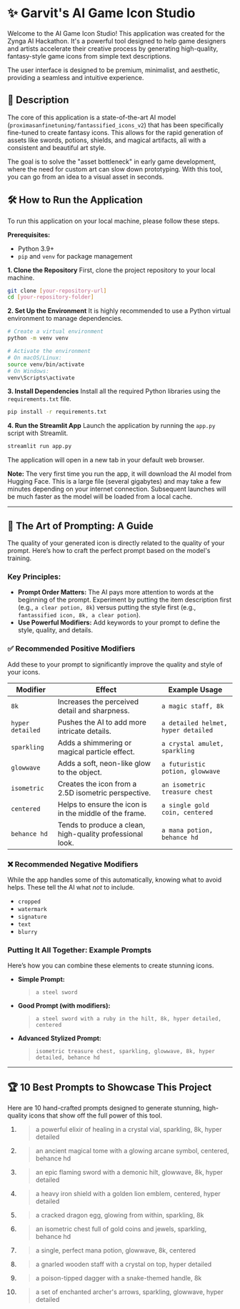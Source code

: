 # ✨ Garvit's AI Game Icon Studio

Welcome to the AI Game Icon Studio! This application was created for the Zynga AI Hackathon. It's a powerful tool designed to help game designers and artists accelerate their creative process by generating high-quality, fantasy-style game icons from simple text descriptions.

The user interface is designed to be premium, minimalist, and aesthetic, providing a seamless and intuitive experience.

## 🚀 Description

The core of this application is a state-of-the-art AI model (`proximasanfinetuning/fantassified_icons_v2`) that has been specifically fine-tuned to create fantasy icons. This allows for the rapid generation of assets like swords, potions, shields, and magical artifacts, all with a consistent and beautiful art style.

The goal is to solve the "asset bottleneck" in early game development, where the need for custom art can slow down prototyping. With this tool, you can go from an idea to a visual asset in seconds.

## 🛠️ How to Run the Application

To run this application on your local machine, please follow these steps.

**Prerequisites:**

* Python 3.9+
* `pip` and `venv` for package management

**1. Clone the Repository**
First, clone the project repository to your local machine.
```bash
git clone [your-repository-url]
cd [your-repository-folder]
```

**2. Set Up the Environment**
It is highly recommended to use a Python virtual environment to manage dependencies.
```bash
# Create a virtual environment
python -m venv venv

# Activate the environment
# On macOS/Linux:
source venv/bin/activate
# On Windows:
venv\Scripts\activate
```

**3. Install Dependencies**
Install all the required Python libraries using the `requirements.txt` file.
```bash
pip install -r requirements.txt
```

**4. Run the Streamlit App**
Launch the application by running the `app.py` script with Streamlit.
```bash
streamlit run app.py
```
The application will open in a new tab in your default web browser.

**Note:** The very first time you run the app, it will download the AI model from Hugging Face. This is a large file (several gigabytes) and may take a few minutes depending on your internet connection. Subsequent launches will be much faster as the model will be loaded from a local cache.

---

## 🎨 The Art of Prompting: A Guide

The quality of your generated icon is directly related to the quality of your prompt. Here’s how to craft the perfect prompt based on the model's training.

### Key Principles:

* **Prompt Order Matters:** The AI pays more attention to words at the beginning of the prompt. Experiment by putting the item description first (e.g., `a clear potion, 8k`) versus putting the style first (e.g., `fantassified icon, 8k, a clear potion`).
* **Use Powerful Modifiers:** Add keywords to your prompt to define the style, quality, and details.

### ✅ Recommended Positive Modifiers

Add these to your prompt to significantly improve the quality and style of your icons.

| Modifier         | Effect                                                    | Example Usage                          |
| ---------------- | --------------------------------------------------------- | -------------------------------------- |
| `8k`             | Increases the perceived detail and sharpness.            | `a magic staff, 8k`                    |
| `hyper detailed` | Pushes the AI to add more intricate details.              | `a detailed helmet, hyper detailed`    |
| `sparkling`      | Adds a shimmering or magical particle effect.             | `a crystal amulet, sparkling`          |
| `glowwave`       | Adds a soft, neon-like glow to the object.                | `a futuristic potion, glowwave`        |
| `isometric`      | Creates the icon from a 2.5D isometric perspective.       | `an isometric treasure chest`          |
| `centered`       | Helps to ensure the icon is in the middle of the frame.   | `a single gold coin, centered`         |
| `behance hd`     | Tends to produce a clean, high-quality professional look. | `a mana potion, behance hd`            |

### ❌ Recommended Negative Modifiers

While the app handles some of this automatically, knowing what to avoid helps. These tell the AI what *not* to include.

* `cropped`
* `watermark`
* `signature`
* `text`
* `blurry`

### Putting It All Together: Example Prompts

Here’s how you can combine these elements to create stunning icons.

* **Simple Prompt:**
    > `a steel sword`
* **Good Prompt (with modifiers):**
    > `a steel sword with a ruby in the hilt, 8k, hyper detailed, centered`
* **Advanced Stylized Prompt:**
    > `isometric treasure chest, sparkling, glowwave, 8k, hyper detailed, behance hd`

---

## 🏆 10 Best Prompts to Showcase This Project

Here are 10 hand-crafted prompts designed to generate stunning, high-quality icons that show off the full power of this tool.

1.  > a powerful elixir of healing in a crystal vial, sparkling, 8k, hyper detailed
2.  > an ancient magical tome with a glowing arcane symbol, centered, behance hd
3.  > an epic flaming sword with a demonic hilt, glowwave, 8k, hyper detailed
4.  > a heavy iron shield with a golden lion emblem, centered, hyper detailed
5.  > a cracked dragon egg, glowing from within, sparkling, 8k
6.  > an isometric chest full of gold coins and jewels, sparkling, behance hd
7.  > a single, perfect mana potion, glowwave, 8k, centered
8.  > a gnarled wooden staff with a crystal on top, hyper detailed
9.  > a poison-tipped dagger with a snake-themed handle, 8k
10. > a set of enchanted archer's arrows, sparkling, glowwave, hyper detailed
